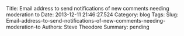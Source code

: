 Title: Email address to send notifications of new comments needing moderation to
Date: 2013-12-11 21:46:27.524
Category: blog
Tags: 
Slug: Email-address-to-send-notifications-of-new-comments-needing-moderation-to
Authors: Steve Theodore
Summary: pending




